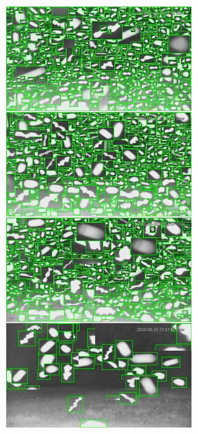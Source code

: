 ![20200625-222058-225103](in/20200625/20200625-222058-225103_0_.jpg)
![20200625-225108-232113](in/20200625/20200625-225108-232113_0_.jpg)
![20200625-232118-235123](in/20200625/20200625-232118-235123_0_.jpg)
![20200625-235128-000003](in/20200625/20200625-235128-000003_0_.jpg)
